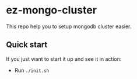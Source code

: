 # ez-mongo-cluster

This repo help you to setup mongodb cluster easier.

## Quick start

If you just want to start it up and see it in action:

- Run `./init.sh`
